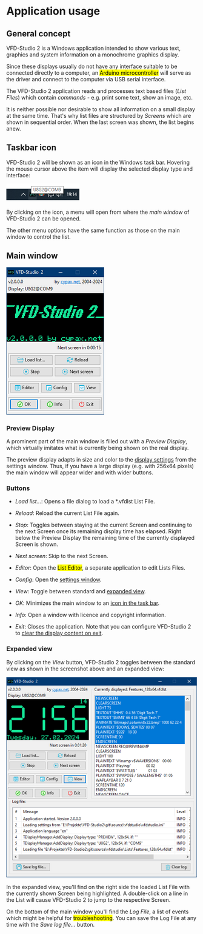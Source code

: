 # Application usage

## General concept

VFD-Studio 2 is a Windows application intended to show various text, graphics and system information on a monochrome graphics display.

Since these displays usually do not have any interface suitable to be connected directly to a computer, an <mark>Arduino microcontroller</mark> will serve as the driver and connect to the computer via USB serial interface.

The VFD-Studio 2 application reads and processes text based files (*List Files*) which contain *commands* - e.g. print some text, show an image, etc.

It is neither possible nor desirable to show all information on a small display at the same time. That's why list files are structured by *Screens* which are shown in sequential order. When the last screen was shown, the list begins anew.

## Taskbar icon

VFD-Studio 2 will be shown as an icon in the Windows task bar. Hovering the mouse cursor above the item will display the selected display type and interface: 

![Screenshot of the Windows task bar showing the VFD-Studio icon with a hint "U8G2@COM9", which informas about selectzd display and interface.](./images/screenshot_icon.png)

By clicking on the icon, a menu will open from where the *main window* of VFD-Studio 2 can be opened.

The other menu options have the same function as those on the main window to control the list.

## Main window

![Screenshot of the main window showing the controls.](./images/main_window.png)

### Preview Display

A prominent part of the main window is filled out with a *Preview Display*, which virtually imitates what is currently being shown on the real display.

The preview display adapts in size and color to the [display settings](./2_Setup.md#display-settings) from the settings window. Thus, if you have a large display (e.g. with 256x64 pixels) the main window will appear wider and with wider buttons.

### Buttons

* *Load list...*: Opens a file dialog to load a \*.vfdlst List File.

* *Reload*: Reload the current List File again.

* *Stop*: Toggles between staying at the current Screen and continuing to the next Screen once its remaining display time has elapsed.
  Right below the Preview Display the remaining time of the currently displayed Screen is shown.

* *Next screen*: Skip to the next Screen.

* *Editor*: Open the <mark>List Editor</mark>, a separate application to edit Lists Files.

* *Config*: Open the [settings window](./2_Setup.md).

* *View*: Toggle between standard and [expanded view](#expanded-view).

* *OK*: Minimizes the main window to an [icon in the task bar](#taskbar-icon).

* *Info*: Open a window with licence and copyright information.

* *Exit*: Closes the application. Note that you can configure VFD-Studio 2 to [clear the display content on exit](./2_Setup.md#clear-display-on-exit).

### Expanded view

By clicking on the *View* button, VFD-Studio 2 toggles between the standard view as shown in the screenshot above and an expanded view:

<img src="images/screenshot_expandedview.png" title="" alt="Screenshot of the main window in expanded view." width="503">

In the expanded view, you'll find on the right side the loaded List File with the currently shown Screen being highlighted.
A double-click on a line in the List will cause VFD-Studio 2 to jump to the respective Screen.

On the bottom of the main window you'll find the *Log File*, a list of events which might be helpful for <mark>troubleshooting</mark>. You can save the Log File at any time with the *Save log file...* button.
